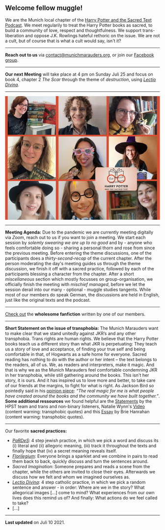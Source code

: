 ## Welcome fellow muggle!
We are the Munich local chapter of the [Harry Potter and the Sacred Text Podcast](https://www.harrypottersacredtext.com). We meet regularily to treat the Harry Potter books as sacred, to build a community of love, respect and thoughtfulness. We support trans-liberation and oppose J.K. Rowlings hateful rethoric on the issue. We are not a cult, but of course that is what a cult would say, isn't it?

---
**Reach out to us** via contact@munichmarauders.org, or join our [Facebook group](https://www.facebook.com/groups/2408737062515597/).

---

**Our next Meeting** will take place at 4 pm on Sunday Juli 25 and focus on book 4, chapter 2 *The Scar* through the theme of *destruction*, using [*Lectio Divina*](https://en.wikipedia.org/wiki/Lectio_Divina).

---

![Some of our members](group_pic_tiny.jpg)


---

**Meeting Agenda:** Due to the pandemic we are currently meeting digitally via *Zoom*, reach out to us if you want to join a meeting. We start each session by *solemly swearing we are up to no good* and by - anyone who feels comfortable doing so - sharing a personal thorn and rose from since the previous meeting. Before entering the theme discussions, one of the participants does a *thirty-second-recap* of the current chapter. After the person moderating the day's meeting guides us through the theme discussion, we finish it off with a sacred practice, followed by each of the participants blessing a character from the chapter. After a short *miscellaneous* section which mostly focusses on group-organisation, we officially finish the meeting with *mischief managed*, before we let the session derail into our many - optional - muggle studies tangents. While most of our members do speak German, the discussions are held in English, just like the original texts and the podcast.

---
[Check out](https://archiveofourown.org/users/Lemikita/pseuds/Lemikita) the **wholesome fanfiction** written by one of our members.

---
**Short Statement on the issue of transphobia:** The Munich Marauders want to make clear that we stand unitedly against JKR’s and any other transphobia. Trans rights are human rights. We believe that the Harry Potter books teach us a different story than what JKR is perpetuating: They teach us a story of love and acceptance, of finding your true self and being comfortable in that, of Hogwarts as a safe home for everyone. Sacred reading has nothing to do with the author or her intent – the text belongs to the readers, all of us. We, as readers and interpreters, make it magic. And that is why we as the Munich Marauders feel comfortable condemning JKR in her transphobia, while still gathering around the books. This isn't her story, it is ours. And it has inspired us to love more and better, to take care of our friends at the margins, to fight for what is right. As Jackson Bird so pointedly said in his [opinion piece](https://www.nytimes.com/2019/12/21/opinion/jk-rowling-twitter-trans.html): *“The real magic for me is what people have created around the books and the community we have built together.”*. **Some additional ressources** we found helpful are the [Statements](https://www.harrypottersacredtext.com/statements) by the HPST team and trans and non-binary listeners, Natalie Wynn's [Video](https://www.youtube.com/watch?v=7gDKbT_l2us&feature=emb_logo) (content warning: transphobic quotes) and this [Essay](https://medium.com/@briehanrahan/a-reasonable-persons-guide-to-the-j-k-rowling-essay-6bd9e2d638ad) by Brie Hanrahan (content warning: transphobic quotes).

---
Our favorite **sacred practices:** 
* [*PaRDeS*](https://en.wikipedia.org/wiki/Pardes_(Jewish_exegesis)): 4 step jewish practice, in which we pick a word and discuss its (i) literal and (ii) allegoric meaning, (iii) track it throughout the texts and finally hope that (iv) a secret meaning reveals itself.
* [*Florilegium*](https://en.wikipedia.org/wiki/Florilegium): Everyone brings a sparklet and we combine in pairs to read them back to back, quickly discuss and turn the sentences around.
* *Sacred Imagination*: Someone prepares and reads a scene from the chapter, while the others are invited to close their eyes. Afterwards we discuss how we felt and whom we imagined ourselves as.
* [*Lectio Divina*](https://en.wikipedia.org/wiki/Lectio_Divina): 4 step catholic practice, in which we pick a random sentence and answer - in order: Where are we in the story? What allegorical images [...] come to mind? What experiences from our own lives does this remind us of? And finally: What actions do we feel called to take?
* [...]

---
**Last updated** on Juli 10 2021.
